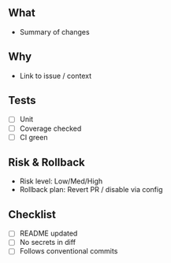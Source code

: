 ## What
- Summary of changes

## Why
- Link to issue / context

## Tests
- [ ] Unit
- [ ] Coverage checked
- [ ] CI green

## Risk & Rollback
- Risk level: Low/Med/High
- Rollback plan: Revert PR / disable via config

## Checklist
- [ ] README updated
- [ ] No secrets in diff
- [ ] Follows conventional commits
